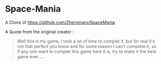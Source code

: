 # Space-Mania
A Clone of https://github.com/Zheromaro/SpaceMania

A Quote from the original creator :
> Well this is my game, I took a lot of time to complet it, but for real it's not that perfect you know and for some reason I can't complete it, so if any one want to complet this game here it is, try to make it the best game ever.....


